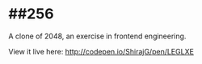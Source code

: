 ##256
==========

A clone of 2048, an exercise in frontend engineering.

View it live here: http://codepen.io/ShirajG/pen/LEGLXE
